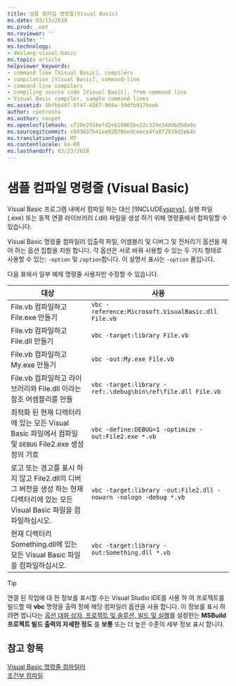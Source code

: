 ```yaml
---
title: 샘플 컴파일 명령줄(Visual Basic)
ms.date: 03/13/2018
ms.prod: .net
ms.reviewer: ''
ms.suite: ''
ms.technology:
- devlang-visual-basic
ms.topic: article
helpviewer_keywords:
- command line [Visual Basic], compilers
- compilation [Visual Basic], command-line
- command-line compilers
- compiling source code [Visual Basic], from command line
- Visual Basic compiler, sample command lines
ms.assetid: 5bfbb487-5f47-4267-969a-39dfb917beeb
author: rpetrusha
ms.author: ronpet
ms.openlocfilehash: cf20e2916efd2eb10065be22c319e34ddb2bda9a
ms.sourcegitcommit: c883637b41ee028786edceece4fa872939d2e64c
ms.translationtype: MT
ms.contentlocale: ko-KR
ms.lasthandoff: 03/23/2018
---
```

# <a name="sample-compilation-command-lines-visual-basic"></a>샘플 컴파일 명령줄 (Visual Basic)
Visual Basic 프로그램 내에서 컴파일 하는 대신 [!INCLUDE[vsprvs](~/includes/vsprvs-md.md)], 실행 파일 (.exe) 또는 동적 연결 라이브러리 (.dll) 파일을 생성 하기 위해 명령줄에서 컴파일할 수 있습니다.  
  
 Visual Basic 명령줄 컴파일러 입출력 파일, 어셈블리 및 디버그 및 전처리기 옵션을 제어 하는 옵션 집합을 지원 합니다. 각 옵션은 서로 바꿔 사용할 수 있는 두 가지 형태로 사용할 수 있는: `-option` 및 `/option`합니다. 이 설명서 표시는 `-option` 폼입니다.  
  
 다음 표에서 일부 예제 명령줄 사용자만 수정할 수 있습니다.  
  
|대상|사용|  
|--------|---------|  
|File.vb 컴파일하고 File.exe 만들기|`vbc -reference:Microsoft.VisualBasic.dll File.vb`|  
|File.vb 컴파일하고 File.dll 만들기|`vbc -target:library File.vb`|  
|File.vb 컴파일하고 My.exe 만들기|`vbc -out:My.exe File.vb`|  
|File.vb 컴파일하고 라이브러리와 File.dll 이라는 참조 어셈블리를 만들|`vbc -target:library -ref:.\debug\bin\ref\file.dll File.vb`|
|최적화 된 현재 디렉터리에 있는 모든 Visual Basic 파일에서 컴파일 및 `DEBUG` File2.exe 생성 정의 기호|`vbc -define:DEBUG=1 -optimize -out:File2.exe *.vb`|  
|로고 또는 경고를 표시 하지 않고 File2.dll의 디버그 버전을 생성 하는 현재 디렉터리에 있는 모든 Visual Basic 파일을 컴파일하십시오.|`vbc -target:library -out:File2.dll -nowarn -nologo -debug *.vb`|  
|현재 디렉터리 Something.dll에 있는 모든 Visual Basic 파일을 컴파일하십시오.|`vbc -target:library -out:Something.dll *.vb`|  
  
> [!TIP]
>  연결 된 작업에 대 한 정보를 표시할 수는 Visual Studio IDE를 사용 하 여 프로젝트를 빌드할 때 **vbc** 명령을 출력 창에 해당 컴파일러 옵션을 사용 합니다. 이 정보를 표시 하려면 엽니다는 [옵션 대화 상자, 프로젝트 및 솔루션, 빌드 및 실행](/visualstudio/ide/reference/options-dialog-box-projects-and-solutions-build-and-run)를 설정한는 **MSBuild 프로젝트 빌드 출력의 자세한 정도** 를 **보통** 또는 더 높은 수준의 세부 정보 표시 합니다.   
  
## <a name="see-also"></a>참고 항목  
 [Visual Basic 명령줄 컴파일러](../../../visual-basic/reference/command-line-compiler/index.md)  
 [조건부 컴파일](../../../visual-basic/programming-guide/program-structure/conditional-compilation.md)
